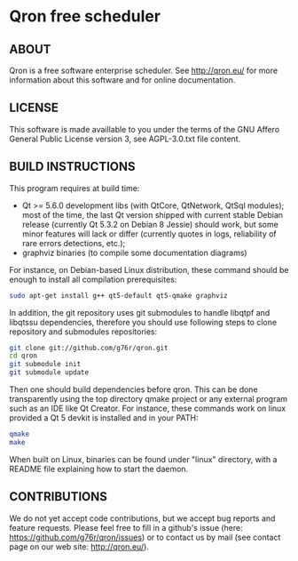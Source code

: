 Qron free scheduler
===================

ABOUT
-----

Qron is a free software enterprise scheduler.
See http://qron.eu/ for more information about this software and
for online documentation.

LICENSE
-------

This software is made availlable to you under the terms of the GNU Affero
General Public License version 3, see AGPL-3.0.txt file content.

BUILD INSTRUCTIONS
------------------

This program requires at build time:
* Qt >= 5.6.0 development libs (with QtCore, QtNetwork, QtSql modules);
  most of the time, the last Qt version shipped with current stable Debian
  release (currently Qt 5.3.2 on Debian 8 Jessie) should work,
  but some minor features will lack or differ (currently quotes in logs,
  reliability of rare errors detections, etc.);
* graphviz binaries (to compile some documentation diagrams)

For instance, on Debian-based Linux distribution, these command should be
enough to install all compilation prerequisites:
``` bash
sudo apt-get install g++ qt5-default qt5-qmake graphviz
```

In addition, the git repository uses git submodules to handle libqtpf and
libqtssu dependencies, therefore you should use following steps to clone
repository and submodules repositories:

``` bash
git clone git://github.com/g76r/qron.git
cd qron
git submodule init
git submodule update
```

Then one should build dependencies before qron.
This can be done transparently using the top directory qmake project or any
external program such as an IDE like Qt Creator.
For instance, these commands work on linux provided a Qt 5 devkit is installed
and in your PATH:

``` bash
qmake
make
```

When built on Linux, binaries can be found under "linux" directory, with a
README file explaining how to start the daemon.

CONTRIBUTIONS
-------------

We do not yet accept code contributions, but we accept bug reports and feature
requests. Please feel free to fill in a github's issue (here: https://github.com/g76r/qron/issues) or to contact us by mail (see contact page on our web site:
http://qron.eu/).


